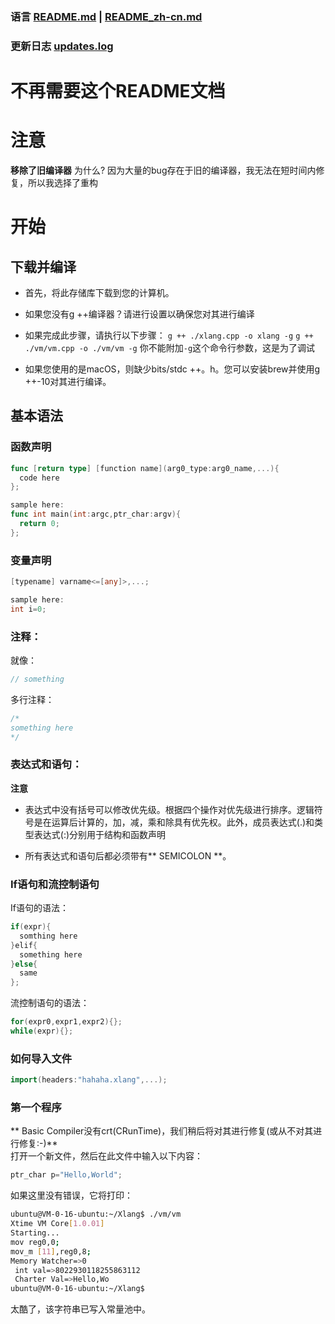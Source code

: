 ### 语言 [README.md](README.md) | [README_zh-cn.md](README_zh-cn.md)
### 更新日志 [updates.log](updates.log)
# 不再需要这个README文档
# 注意
**移除了旧编译器**
为什么? 因为大量的bug存在于旧的编译器，我无法在短时间内修复，所以我选择了重构


# 开始
## 下载并编译
- 首先，将此存储库下载到您的计算机。
- 如果您没有g ++编译器？请进行设置以确保您对其进行编译
- 如果完成此步骤，请执行以下步骤：
`g ++ ./xlang.cpp -o xlang -g`
`g ++ ./vm/vm.cpp -o ./vm/vm -g`
你不能附加`-g`这个命令行参数，这是为了调试

- 如果您使用的是macOS，则缺少bits/stdc ++。h。您可以安装brew并使用g ++-10对其进行编译。
## 基本语法
### 函数声明
```go
func [return type] [function name](arg0_type:arg0_name,...){
  code here
};

sample here:
func int main(int:argc,ptr_char:argv){
  return 0;
};
```
### 变量声明
```go
[typename] varname<=[any]>,...;

sample here:
int i=0;
```
### 注释：
就像：
```c
// something
```
多行注释：
```c
/*
something here
*/
```

### 表达式和语句：
**注意**
- 表达式中没有括号可以修改优先级。根据四个操作对优先级进行排序。逻辑符号是在运算后计算的，加，减，乘和除具有优先权。此外，成员表达式(.)和类型表达式(:)分别用于结构和函数声明

- 所有表达式和语句后都必须带有** SEMICOLON **。

### If语句和流控制语句

If语句的语法：
```c++
if(expr){
  somthing here
}elif{
  something here
}else{
  same
};
```

流控制语句的语法：
```c++
for(expr0,expr1,expr2){};
while(expr){};
```
### 如何导入文件
```go
import(headers:"hahaha.xlang",...);
```

### 第一个程序
** Basic Compiler没有crt(CRunTime)，我们稍后将对其进行修复(或从不对其进行修复:-)** <br>
打开一个新文件，然后在此文件中输入以下内容：
```go
ptr_char p="Hello,World";
```
如果这里没有错误，它将打印：
```bash
ubuntu@VM-0-16-ubuntu:~/Xlang$ ./vm/vm
Xtime VM Core[1.0.01]
Starting...
mov reg0,0;
mov_m [11],reg0,8;
Memory Watcher=>0
 int val=>8022930118255863112
 Charter Val=>Hello,Wo
ubuntu@VM-0-16-ubuntu:~/Xlang$ 
```
太酷了，该字符串已写入常量池中。 
